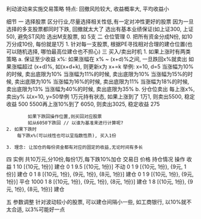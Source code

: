 利动波动来实施交易策略
特点: 回撤风险较大, 收益概率大, 平均收益小

细节
一 选择股票
区分行业,尽量选择相关性低,有一定对冲性更好的股票
因为一旦选择的多支股票都同时下跌, 回撤就太大了
选出有基本业绩保证(如上证300, 上证50), 避免ST风险
选出M支股票, 如 5支
二 仓位管理
    0. 把所有资金分成N份, 如10万分成10份, 每份就是1万
    1. 针对每一支股票, 根据PE寻找相对合理的建仓位置(也可以随机选择, 哪怕最高位建仓也不担心)
三 买入/卖出时机
    1. 如果上涨时有两类策略
        a. 保证至少收益 x%: 如果涨幅在 x% ~ (x+d)%之间, 一旦跌回x%就卖出
                            如果涨幅超过 (x+d)%, 如(x+d+k), 则更新x为 x+=k
                            举例:
                            x=10, d=5
                            当涨幅为10%的时候, 卖出底限为10%
                            当涨幅为11%的时候, 卖出底限为10%
                            当涨幅为15%的时候, 卖出底限为10%
                            当涨幅为16%的时候, 卖出底限为11%
                            当涨幅为18%的时候, 卖出底限为13%
                            当涨幅为40%的时候, 卖出底限为35%
        b. 分仓位卖出
            每上涨x%,卖出y%
            以x=10, y=50举例
            1万元持有状态, 如果上涨到了 1万1, 则卖出5500, 稳定收益 500
            5500再上涨10%到了 6050, 则卖出3025, 稳定收益 275

            如果下跌回操作位置,则买回对应股票
            如从6050下跌回 // 以谁为基准来进行计算呢?
    2. 如果下跌时
        每下跌x%(可以线性也可以呈指数性质), 买入1份

    3. 理念: 让加仓的每份资金都有对应的固定的收益,无论时间有多长


四 实例
共10万元,分10份,每份1万,每下跌10%加仓
交易日  价格  持仓情况                               操作  收益
1       10    [{10元, 1份}]                          建仓  0
1       9.5   [{10元, 1份}]                          不动  0
1       9     [{10元, 1份}, {9元, 1份}]              建仓  0
1       8     [{10元, 1份}, {9元, 1份}, {8元, 1份}]  建仓  0
1       9     [{10元, 1份}, {9元, 1份}]              平仓  1000
1       8     [{10元, 1份}, {9元, 1份}, {8元, 1份}]  建仓
1       8     [{10元, 1份}, {9元, 1份}, {8元, 1份}]  建仓

五 参数调整
针对波动较小的股票, 可以建仓间隔小一些, 如工商银行, 以10%就不太合适, 以3%可能好一点
